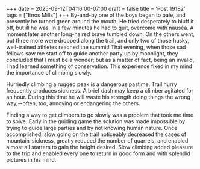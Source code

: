 +++
date = 2025-09-12T04:16:00-07:00
draft = false
title = 'Post 19182'
tags = ["Enos Mills"]
+++
By-and-by one of the boys began to pale, and presently he turned green around the mouth. He tried desperately to bluff it off, but ill he was. In a few minutes he had to quit, overcome with nausea. A moment later another long-haired brave tumbled down. On the others went, but three more were dropped along the trail, and only two of those husky, well-trained athletes reached the summit! That evening, when those sad fellows saw me start off to guide another party up by moonlight, they concluded that I must be a wonder; but as a matter of fact, being an invalid, I had learned something of conservation. This experience fixed in my mind the importance of climbing slowly.

Hurriedly climbing a rugged peak is a dangerous pastime. Trail hurry frequently produces sickness. A brief dash may keep a climber agitated for an hour. During this time he will waste his strength doing things the wrong way,--often, too, annoying or endangering the others.

Finding a way to get climbers to go slowly was a problem that took me time to solve. Early in the guiding game the solution was made impossible by trying to guide large parties and by not knowing human nature. Once accomplished, slow going on the trail noticeably decreased the cases of mountain-sickness, greatly reduced the number of quarrels, and enabled almost all starters to gain the height desired. Slow climbing added pleasure to the trip and enabled every one to return in good form and with splendid pictures in his mind.
